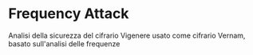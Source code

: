 # Frequency Attack
Analisi della sicurezza del cifrario Vigenere usato come cifrario Vernam, basato sull'analisi delle frequenze
